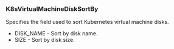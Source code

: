 ### K8sVirtualMachineDiskSortBy
Specifies the field used to sort Kubernetes virtual machine disks.

- DISK_NAME - Sort by disk name.
- SIZE - Sort by disk size.
